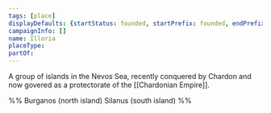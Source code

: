 ```yaml
---
tags: [place]
displayDefaults: {startStatus: founded, startPrefix: founded, endPrefix: destroyed, endStatus: destroyed}
campaignInfo: []
name: Illoria
placeType:
partOf:
---
```


A group of islands in the Nevos Sea, recently conquered by Chardon and now govered as a protectorate of the [[Chardonian Empire]]. 

%% 
Burganos (north island)
Silanus (south island)
%%